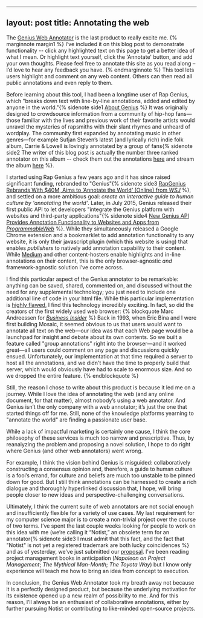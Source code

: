 <!-- <script async custom-element="amp-iframe" src="https://genius.codes"></script> -->

---
layout: post
title: Annotating the web
---

The [Genius Web Annotator]( https://genius.com/web-annotator) is the last product to really excite me. {% marginnote margin1 %} 
I’ve included it on this blog post to demonstrate functionality -- click any highlighted text on this page to get a better idea of what I mean. Or highlight text yourself, click the 'Annotate' button, and add your own thoughts. Please feel free to annotate this site as you read along – I’d love to hear any feedback you have.
{% endmarginnote %} This tool lets users highlight and comment on any web content. Others can then read all public annotations and even reply to them.

Before learning about this tool, I had been a longtime user of Rap Genius, which "breaks down text with line-by-line annotations, added and edited by anyone in the world."{% sidenote side1 [About Genius](https://genius.com/Genius-about-genius-annotated) %} It was originally designed to crowdsource information from a community of hip-hop fans—those familiar with the lives and previous work of their favorite artists would unravel the mysteries of rapsmiths with their slant rhymes and unheard of wordplay. The community first expanded by annotating music in other genres—for example Sufjan Steven’s latest (and lyrically rich) indie folk album, Carrie & Lowell is lovingly annotated by a group of fans{% sidenote side2 The writer of this blog post is actually the number three ranked annotator on this album -- check them out the annotations [here](https://genius.com/albums/Sufjan-stevens/Carrie-lowell) and stream the album [here](https://www.youtube.com/watch?v=dsGODTySH0E&list=PL67VKSNJdY_XBvoFECHFKyesxnDhTVM8N) %}.

I started using Rap Genius a few years ago and it has since raised significant funding, rebranded to "Genius"{% sidenote side3 [RapGenius Rebrands With $40M, Aims to ‘Annotate the World’ (Online) from *WSJ*](http://blogs.wsj.com/venturecapital/2014/07/11/rapgenius-rebrands-with-40m-aims-to-annotate-the-world-online/) %}, and settled on a more ambitious goal: *create an interactive guide to human culture by 'annotating the world'*. Later, in July 2015, Genius released their first public API to let developers "integrate the Genius platform with websites and third-party applications"{% sidenote side4 [New Genius API Provides Annotation Functionality to Websites and Apps from *ProgrammableWeb*](https://www.programmableweb.com/news/new-genius-api-provides-annotation-functionality-to-websites-and-apps/2015/06/05) %}. While they simultaneously released a Google Chrome extension and a bookmarklet to add annotation functionality to any website, it is only their javascript plugin (which this website is using) that enables *publishers* to natively add annotation capability to their content. While [Medium](https://blog.medium.com/is-it-ok-to-highlight-your-own-stuff-fd3768dace9a) and other content-hosters enable highlights and in-line annotations on their content, this is the only browser-agnostic *and* framework-agnostic solution I’ve come across.

I find this particular aspect of the Genius annotator to be remarkable: anything can be saved, shared, commented on, and discussed without the need for any supplemental technology; you just need to include one additional line of code in your html file. While this particular implementation is [highly flawed](http://www.theverge.com/2016/5/25/11505454/news-genius-annotate-the-web-content-security-policy-vulnerability), I find this technology incredibly exciting. In fact, so did the creators of the first widely used web browser:
{% blockquote Marc Andreessen for [*Business Insider*](http://www.businessinsider.com/theres-a-feature-that-was-supposed-be-in-web-browsers-from-the-very-beginning-but-it-was-dropped-at-the-last-minute-2012-10) %}
Back in 1993, when Eric Bina and I were first building Mosaic, it seemed obvious to us that users would want to annotate all text on the web—our idea was that each Web page would be a launchpad for insight and debate about its own contents. So we built a feature called "group annotations" right into the browser—and it worked great—all users could comment on any page and discussions quickly ensued. Unfortunately, our implementation at that time required a server to host all the annotations, and we didn't have the time to properly build that server, which would obviously have had to scale to enormous size. And so we dropped the entire feature.
{% endblockquote %} 

Still, the reason I chose to write about this product is because it led me on a journey. While I love the idea of annotating the web (and any online document, for that matter), almost nobody’s using a web annotator. And Genius isn’t the only company with a web annotator; it’s just the one that started things off for me. Still, none of the knowledge platforms yearning to "annotate the world" are finding a passionate user base.

While a lack of impactful marketing is certainly one cause, I think the core philosophy of these services is much too narrow and prescriptive. Thus, by reanalyzing the problem and proposing a novel solution, I hope to do right where Genius (and other web annotators) went wrong.

For example, I think the vision behind Genius is misguided: collaboratively constructing a consensus opinion and, therefore, a guide to human culture is a fool’s errand, for culture and beliefs are much too unstable to be pinned down for good. But I still think annotations can be harnessed to create a rich dialogue and thoroughly hyperlinked discussion that, I hope, will bring people closer to new ideas and perspective-challenging conversations.

Ultimately, I think the current suite of web annotators are not social enough and insufficiently flexible for a variety of use cases. My last requirement for my computer science major is to create a non-trivial project over the course of two terms. I’ve spent the last couple weeks looking for people to work on this idea with me (we’re calling it “Notist,” an obsolete term for an annotator{% sidenote side3 I must admit that this fact, and the fact that "Notist" is not yet a registered trademark are both lucky coincidences %} and as of yesterday, we’ve just submitted our [proposal](https://docs.google.com/document/d/1eUJJDXuQfzQaKJnsA2Nqg2lnXeibko6U6xL0rfpmros/edit?usp=drive_web). I’ve been reading project management books in anticipation (*Napoleon on Project Management*; *The Mythical Man-Month*; *The Toyota Way*) but I know only experience will teach me how to bring an idea from concept to execution.

In conclusion, the Genius Web Annotator took my breath away not because it is a perfectly designed product, but because the underlying motivation for its existence opened up a new realm of possibility to me. And for this reason, I’ll always be an enthusiast of collaborative annotations, either by further pursuing Notist or contributing to like-minded open-source projects.

